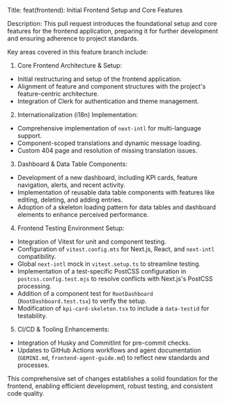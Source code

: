Title: feat(frontend): Initial Frontend Setup and Core Features

Description:
This pull request introduces the foundational setup and core features for the frontend application, preparing it for further development and ensuring adherence to project standards.

Key areas covered in this feature branch include:

1. Core Frontend Architecture & Setup:
- Initial restructuring and setup of the frontend application.
- Alignment of feature and component structures with the project's feature-centric architecture.
- Integration of Clerk for authentication and theme management.

2. Internationalization (i18n) Implementation:
- Comprehensive implementation of `next-intl` for multi-language support.
- Component-scoped translations and dynamic message loading.
- Custom 404 page and resolution of missing translation issues.

3. Dashboard & Data Table Components:
- Development of a new dashboard, including KPI cards, feature navigation, alerts, and recent activity.
- Implementation of reusable data table components with features like editing, deleting, and adding entries.
- Adoption of a skeleton loading pattern for data tables and dashboard elements to enhance perceived performance.

4. Frontend Testing Environment Setup:
- Integration of Vitest for unit and component testing.
- Configuration of `vitest.config.mts` for Next.js, React, and `next-intl` compatibility.
- Global `next-intl` mock in `vitest.setup.ts` to streamline testing.
- Implementation of a test-specific PostCSS configuration in `postcss.config.test.mjs` to resolve conflicts with Next.js's PostCSS processing.
- Addition of a component test for `RootDashboard` (`RootDashboard.test.tsx`) to verify the setup.
- Modification of `kpi-card-skeleton.tsx` to include a `data-testid` for testability.

5. CI/CD & Tooling Enhancements:
- Integration of Husky and Commitlint for pre-commit checks.
- Updates to GitHub Actions workflows and agent documentation (`GEMINI.md`, `frontend-agent-guide.md`) to reflect new standards and processes.

This comprehensive set of changes establishes a solid foundation for the frontend, enabling efficient development, robust testing, and consistent code quality.